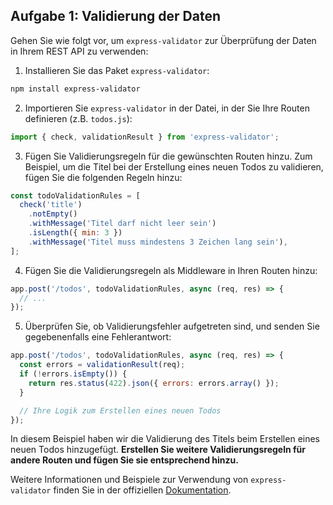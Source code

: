 ## Aufgabe 1: Validierung der Daten

Gehen Sie wie folgt vor, um `express-validator` zur Überprüfung der Daten in Ihrem REST API zu verwenden:

1. Installieren Sie das Paket `express-validator`:

```bash
npm install express-validator
```

2. Importieren Sie `express-validator` in der Datei, in der Sie Ihre Routen definieren (z.B. `todos.js`):

```javascript
import { check, validationResult } from 'express-validator';
```

3. Fügen Sie Validierungsregeln für die gewünschten Routen hinzu. Zum Beispiel, um die Titel bei der Erstellung eines neuen Todos zu validieren, fügen Sie die folgenden Regeln hinzu:

```javascript
const todoValidationRules = [
  check('title')
    .notEmpty()
    .withMessage('Titel darf nicht leer sein')
    .isLength({ min: 3 })
    .withMessage('Titel muss mindestens 3 Zeichen lang sein'),
];
```

4. Fügen Sie die Validierungsregeln als Middleware in Ihren Routen hinzu:

```javascript
app.post('/todos', todoValidationRules, async (req, res) => {
  // ...
});
```

5. Überprüfen Sie, ob Validierungsfehler aufgetreten sind, und senden Sie gegebenenfalls eine Fehlerantwort:

```javascript
app.post('/todos', todoValidationRules, async (req, res) => {
  const errors = validationResult(req);
  if (!errors.isEmpty()) {
    return res.status(422).json({ errors: errors.array() });
  }

  // Ihre Logik zum Erstellen eines neuen Todos
});
```

In diesem Beispiel haben wir die Validierung des Titels beim Erstellen eines neuen Todos hinzugefügt. 
**Erstellen Sie weitere Validierungsregeln für andere Routen und fügen Sie sie entsprechend hinzu.**

Weitere Informationen und Beispiele zur Verwendung von `express-validator` finden Sie in der offiziellen [Dokumentation](https://express-validator.github.io/docs/).
